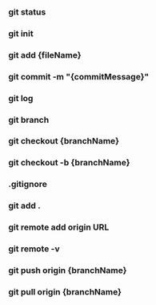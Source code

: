 ### git status

### git init

### git add {fileName}

### git commit -m  "{commitMessage}"

### git log

### git branch

### git checkout {branchName}

### git checkout -b {branchName}

### .gitignore

### git add .

### git remote add origin URL

### git remote -v

### git push origin {branchName}

### git pull origin {branchName}
